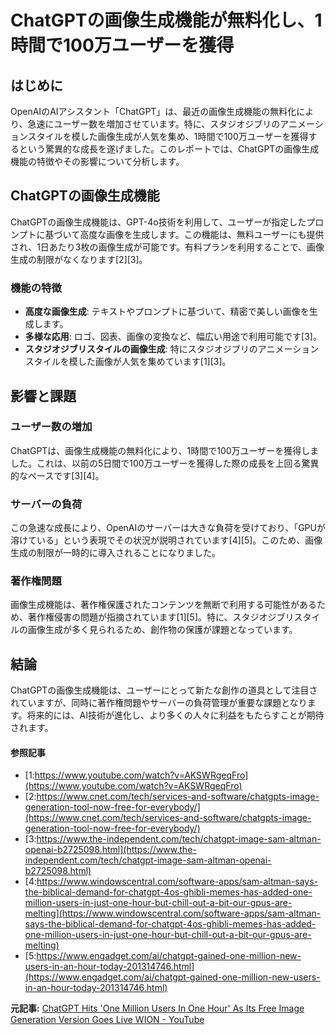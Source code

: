 # ChatGPTの画像生成機能が無料化し、1時間で100万ユーザーを獲得

## はじめに

OpenAIのAIアシスタント「ChatGPT」は、最近の画像生成機能の無料化により、急速にユーザー数を増加させています。特に、スタジオジブリのアニメーションスタイルを模した画像生成が人気を集め、1時間で100万ユーザーを獲得するという驚異的な成長を遂げました。このレポートでは、ChatGPTの画像生成機能の特徴やその影響について分析します。

## ChatGPTの画像生成機能

ChatGPTの画像生成機能は、GPT-4o技術を利用して、ユーザーが指定したプロンプトに基づいて高度な画像を生成します。この機能は、無料ユーザーにも提供され、1日あたり3枚の画像生成が可能です。有料プランを利用することで、画像生成の制限がなくなります[2][3]。

### 機能の特徴

- **高度な画像生成**: テキストやプロンプトに基づいて、精密で美しい画像を生成します。
- **多様な応用**: ロゴ、図表、画像の変換など、幅広い用途で利用可能です[3]。
- **スタジオジブリスタイルの画像生成**: 特にスタジオジブリのアニメーションスタイルを模した画像が人気を集めています[1][3]。

## 影響と課題

### ユーザー数の増加

ChatGPTは、画像生成機能の無料化により、1時間で100万ユーザーを獲得しました。これは、以前の5日間で100万ユーザーを獲得した際の成長を上回る驚異的なペースです[3][4]。

### サーバーの負荷

この急速な成長により、OpenAIのサーバーは大きな負荷を受けており、「GPUが溶けている」という表現でその状況が説明されています[4][5]。このため、画像生成の制限が一時的に導入されることになりました。

### 著作権問題

画像生成機能は、著作権保護されたコンテンツを無断で利用する可能性があるため、著作権侵害の問題が指摘されています[1][5]。特に、スタジオジブリスタイルの画像生成が多く見られるため、創作物の保護が課題となっています。

## 結論

ChatGPTの画像生成機能は、ユーザーにとって新たな創作の道具として注目されていますが、同時に著作権問題やサーバーの負荷管理が重要な課題となります。将来的には、AI技術が進化し、より多くの人々に利益をもたらすことが期待されます。

#### 参照記事
- [1:https://www.youtube.com/watch?v=AKSWRgeqFro](https://www.youtube.com/watch?v=AKSWRgeqFro)
- [2:https://www.cnet.com/tech/services-and-software/chatgpts-image-generation-tool-now-free-for-everybody/](https://www.cnet.com/tech/services-and-software/chatgpts-image-generation-tool-now-free-for-everybody/)
- [3:https://www.the-independent.com/tech/chatgpt-image-sam-altman-openai-b2725098.html](https://www.the-independent.com/tech/chatgpt-image-sam-altman-openai-b2725098.html)
- [4:https://www.windowscentral.com/software-apps/sam-altman-says-the-biblical-demand-for-chatgpt-4os-ghibli-memes-has-added-one-million-users-in-just-one-hour-but-chill-out-a-bit-our-gpus-are-melting](https://www.windowscentral.com/software-apps/sam-altman-says-the-biblical-demand-for-chatgpt-4os-ghibli-memes-has-added-one-million-users-in-just-one-hour-but-chill-out-a-bit-our-gpus-are-melting)
- [5:https://www.engadget.com/ai/chatgpt-gained-one-million-new-users-in-an-hour-today-201314746.html](https://www.engadget.com/ai/chatgpt-gained-one-million-new-users-in-an-hour-today-201314746.html)


**元記事:** [ChatGPT Hits 'One Million Users In One Hour' As Its Free Image Generation Version Goes Live WION - YouTube](https://www.youtube.com/watch?v=AKSWRgeqFro&pp=0gcJCb8Ag7Wk3p_U)